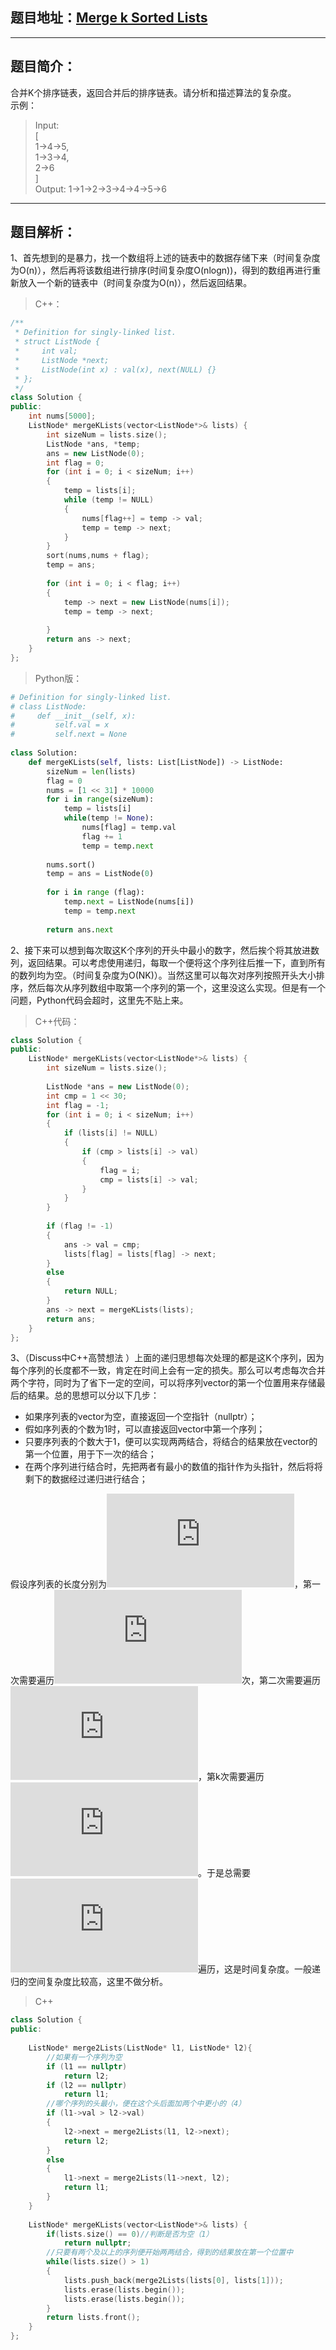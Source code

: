 ## 题目地址：[Merge k Sorted Lists](https://leetcode.com/problems/merge-k-sorted-lists/)
---
## 题目简介：
合并K个排序链表，返回合并后的排序链表。请分析和描述算法的复杂度。   
示例：    
> Input:     
> [   
>   1->4->5,    
>   1->3->4,     
>   2->6     
> ]      
Output: 1->1->2->3->4->4->5->6       
---
## 题目解析：   
1、首先想到的是暴力，找一个数组将上述的链表中的数据存储下来（时间复杂度为O(n)），然后再将该数组进行排序(时间复杂度O(nlogn))，得到的数组再进行重新放入一个新的链表中（时间复杂度为O(n)），然后返回结果。   

> C++：

```c++
/**
 * Definition for singly-linked list.
 * struct ListNode {
 *     int val;
 *     ListNode *next;
 *     ListNode(int x) : val(x), next(NULL) {}
 * };
 */
class Solution {
public:
    int nums[5000];
    ListNode* mergeKLists(vector<ListNode*>& lists) {
        int sizeNum = lists.size();
        ListNode *ans, *temp;
        ans = new ListNode(0);
        int flag = 0;
        for (int i = 0; i < sizeNum; i++)
        {
            temp = lists[i];
            while (temp != NULL)
            {
                nums[flag++] = temp -> val;
                temp = temp -> next;
            }
        }
        sort(nums,nums + flag);
        temp = ans;
        
        for (int i = 0; i < flag; i++)
        {
            temp -> next = new ListNode(nums[i]);
            temp = temp -> next;
            
        }
        return ans -> next;
    }
};
```
>Python版：

```python
# Definition for singly-linked list.
# class ListNode:
#     def __init__(self, x):
#         self.val = x
#         self.next = None
 
class Solution:
    def mergeKLists(self, lists: List[ListNode]) -> ListNode:
        sizeNum = len(lists)
        flag = 0
        nums = [1 << 31] * 10000
        for i in range(sizeNum):
            temp = lists[i]
            while(temp != None):
                nums[flag] = temp.val
                flag += 1
                temp = temp.next
        
        nums.sort()
        temp = ans = ListNode(0)
        
        for i in range (flag):
            temp.next = ListNode(nums[i])
            temp = temp.next
            
        return ans.next
```

2、接下来可以想到每次取这K个序列的开头中最小的数字，然后挨个将其放进数列，返回结果。可以考虑使用递归，每取一个便将这个序列往后推一下，直到所有的数列均为空。（时间复杂度为O(NK)）。当然这里可以每次对序列按照开头大小排序，然后每次从序列数组中取第一个序列的第一个，这里没这么实现。但是有一个问题，Python代码会超时，这里先不贴上来。      
> C++代码：
```c++
class Solution {
public:
    ListNode* mergeKLists(vector<ListNode*>& lists) {
        int sizeNum = lists.size();
        
        ListNode *ans = new ListNode(0);
        int cmp = 1 << 30;
        int flag = -1;
        for (int i = 0; i < sizeNum; i++)
        {
            if (lists[i] != NULL)
            {
                if (cmp > lists[i] -> val)
                {
                    flag = i;
                    cmp = lists[i] -> val;
                }
            }
        }
        
        if (flag != -1)
        {
            ans -> val = cmp;
            lists[flag] = lists[flag] -> next;
        }
        else
        {
            return NULL;
        }
        ans -> next = mergeKLists(lists);
        return ans;
    }
};
```



3、（Discuss中C++高赞想法 ）上面的递归思想每次处理的都是这K个序列，因为每个序列的长度都不一致，肯定在时间上会有一定的损失。那么可以考虑每次合并两个字符，同时为了省下一定的空间，可以将序列vector的第一个位置用来存储最后的结果。总的思想可以分以下几步：
+ 如果序列表的vector为空，直接返回一个空指针（nullptr）；    
+ 假如序列表的个数为1时，可以直接返回vector中第一个序列；    
+ 只要序列表的个数大于1，便可以实现两两结合，将结合的结果放在vector的第一个位置，用于下一次的结合；     
+ 在两个序列进行结合时，先把两者有最小的数值的指针作为头指针，然后将将剩下的数据经过递归进行结合；    
    
假设序列表的长度分别为![](https://private.codecogs.com/gif.latex?N_%7B1%7D%2CN_%7B2%7D%2C%5Ccdots%20%2CN_%7Bk%7D)，第一次需要遍历![](https://private.codecogs.com/gif.latex?N_%7B1%7D&plus;N_%7B2%7D)次，第二次需要遍历![](https://private.codecogs.com/gif.latex?N_%7B1%7D&plus;N_%7B2%7D&plus;N_%7B3%7D)，第k次需要遍历![](https://private.codecogs.com/gif.latex?N_%7B1%7D&plus;N_%7B2%7D&plus;%5Ccdots%20N_%7Bk-1%7D)。于是总需要![](https://private.codecogs.com/gif.latex?%5Csum_%7Bi%3D1%7D%5E%7Bk%7D%5Cleft%20%28%20K-i%20%5Cright%20%29N_%7Bi%7D)遍历，这是时间复杂度。一般递归的空间复杂度比较高，这里不做分析。
> C++
```c++
class Solution {
public:
    
    ListNode* merge2Lists(ListNode* l1, ListNode* l2){
        //如果有一个序列为空
        if (l1 == nullptr)
            return l2;
        if (l2 == nullptr)
            return l1;
        //哪个序列的头最小，便在这个头后面加两个中更小的（4）
        if (l1->val > l2->val)
        {
            l2->next = merge2Lists(l1, l2->next);
            return l2;
        }
        else
        {
            l1->next = merge2Lists(l1->next, l2);
            return l1;
        }
    }
    
    ListNode* mergeKLists(vector<ListNode*>& lists) {
        if(lists.size() == 0)//判断是否为空（1）
            return nullptr;
        //只要有两个及以上的序列便开始两两结合，得到的结果放在第一个位置中
        while(lists.size() > 1)
        {
            lists.push_back(merge2Lists(lists[0], lists[1]));
            lists.erase(lists.begin());
            lists.erase(lists.begin());
        }
        return lists.front();
    }
};
 ```


